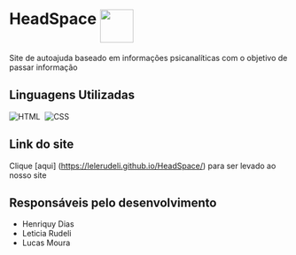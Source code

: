 
# HeadSpace <img align="top" height="60em" src="https://icones.pro/wp-content/uploads/2021/11/icone-de-feuille-violet.png"/>

Site de autoajuda baseado em informações psicanalíticas com o objetivo de passar informação 


## Linguagens Utilizadas
![HTML](https://img.shields.io/badge/-HTML-05122A?style=flat&logo=HTML5)&nbsp;
![CSS](https://img.shields.io/badge/-CSS-05122A?style=flat&logo=CSS3&logoColor=1572B6)&nbsp;

## Link do site
Clique [aqui] (https://lelerudeli.github.io/HeadSpace/) para ser levado ao nosso site 

## Responsáveis pelo desenvolvimento
* Henriquy Dias
* Leticia Rudeli
* Lucas Moura
